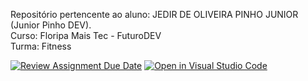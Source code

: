 Repositório pertencente ao aluno: JEDIR DE OLIVEIRA PINHO JUNIOR (Junior Pinho DEV). <br>
Curso: Floripa Mais Tec - FuturoDEV <br>
Turma: Fitness  <br>

[![Review Assignment Due Date](https://classroom.github.com/assets/deadline-readme-button-24ddc0f5d75046c5622901739e7c5dd533143b0c8e959d652212380cedb1ea36.svg)](https://classroom.github.com/a/GN5nK2MT)
[![Open in Visual Studio Code](https://classroom.github.com/assets/open-in-vscode-718a45dd9cf7e7f842a935f5ebbe5719a5e09af4491e668f4dbf3b35d5cca122.svg)](https://classroom.github.com/online_ide?assignment_repo_id=15073834&assignment_repo_type=AssignmentRepo)
